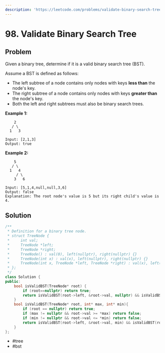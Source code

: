 ```yaml
---
description: 'https://leetcode.com/problems/validate-binary-search-tree/'
---
```


# 98. Validate Binary Search Tree

## Problem

Given a binary tree, determine if it is a valid binary search tree \(BST\).

Assume a BST is defined as follows:

* The left subtree of a node contains only nodes with keys **less than** the node's key.
* The right subtree of a node contains only nodes with keys **greater than** the node's key.
* Both the left and right subtrees must also be binary search trees.

**Example 1:**

```text
    2
   / \
  1   3

Input: [2,1,3]
Output: true
```

**Example 2:**

```text
    5
   / \
  1   4
     / \
    3   6

Input: [5,1,4,null,null,3,6]
Output: false
Explanation: The root node's value is 5 but its right child's value is 4.
```

## Solution

```cpp
/**
 * Definition for a binary tree node.
 * struct TreeNode {
 *     int val;
 *     TreeNode *left;
 *     TreeNode *right;
 *     TreeNode() : val(0), left(nullptr), right(nullptr) {}
 *     TreeNode(int x) : val(x), left(nullptr), right(nullptr) {}
 *     TreeNode(int x, TreeNode *left, TreeNode *right) : val(x), left(left), right(right) {}
 * };
 */
class Solution {
public:
    bool isValidBST(TreeNode* root) {
        if (root==nullptr) return true;
        return isValidBST(root->left, &root->val, nullptr) && isValidBST(root->right, nullptr, &root->val);
    }
    bool isValidBST(TreeNode* root, int* max, int* min){
        if (root == nullptr) return true;
        if (max != nullptr && root->val >= *max) return false;
        if (min != nullptr && root->val <= *min) return false;
        return isValidBST(root->left, &root->val, min) && isValidBST(root->right, max, &root->val);
    }
};
```

* \#tree
* \#bst

